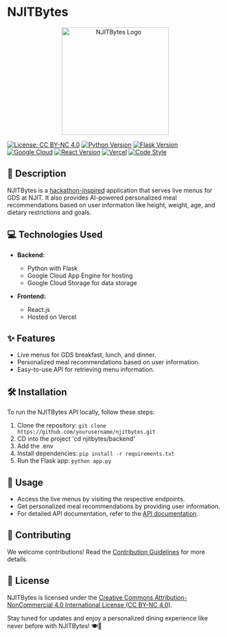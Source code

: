 # NJITBytes
<div align="center">
  <img src="https://github.com/jll38/njithacks-njitbytes/assets/17418847/ee62697a-8ee3-4f34-8dbc-18222ed1b058" alt="NJITBytes Logo" width="250">
</div>

[![License: CC BY-NC 4.0](https://img.shields.io/badge/License-CC%20BY--NC%204.0-lightgrey.svg)](https://creativecommons.org/licenses/by-nc/4.0/)
[![Python Version](https://img.shields.io/badge/Python-3.9%2B-blue.svg)](https://www.python.org/downloads/)
[![Flask Version](https://img.shields.io/badge/Flask-2.0-green.svg)](https://palletsprojects.com/p/flask/)
[![Google Cloud](https://img.shields.io/badge/Google%20Cloud-App%20Engine-orange.svg)](https://cloud.google.com/appengine)
[![React Version](https://img.shields.io/badge/React-17.0.0-blue.svg)](https://reactjs.org/)
[![Vercel](https://img.shields.io/badge/Vercel-Deployed-brightgreen.svg)](https://vercel.com/)
[![Code Style](https://img.shields.io/badge/Code%20Style-Black-black.svg)](https://black.readthedocs.io/en/stable/)

## 🚀 Description

NJITBytes is a [hackathon-inspired](https://devpost.com/software/njit-bytes) application that serves live menus for GDS at NJIT. It also provides AI-powered personalized meal recommendations based on user information like height, weight, age, and dietary restrictions and goals.

## 💻 Technologies Used

- **Backend:**
  - Python with Flask
  - Google Cloud App Engine for hosting
  - Google Cloud Storage for data storage

- **Frontend:**
  - React.js
  - Hosted on Vercel

## ✨ Features

- Live menus for GDS breakfast, lunch, and dinner.
- Personalized meal recommendations based on user information.
- Easy-to-use API for retrieving menu information.

## 🛠️ Installation

To run the NJITBytes API locally, follow these steps:

1. Clone the repository: `git clone https://github.com/yourusername/njitbytes.git`
2. CD into the project 'cd njitbytes/backend'
3. Add the .env
4. Install dependencies: `pip install -r requirements.txt`
5. Run the Flask app: `python app.py`

## 🌟 Usage

- Access the live menus by visiting the respective endpoints.
- Get personalized meal recommendations by providing user information.
- For detailed API documentation, refer to the [API documentation](API_DOCS.md).

## 🤝 Contributing

We welcome contributions! Read the [Contribution Guidelines](CONTRIBUTING.md) for more details.

## 📄 License

NJITBytes is licensed under the [Creative Commons Attribution-NonCommercial 4.0 International License (CC BY-NC 4.0)](https://creativecommons.org/licenses/by-nc/4.0/).

Stay tuned for updates and enjoy a personalized dining experience like never before with NJITBytes! 🍽️🎉



